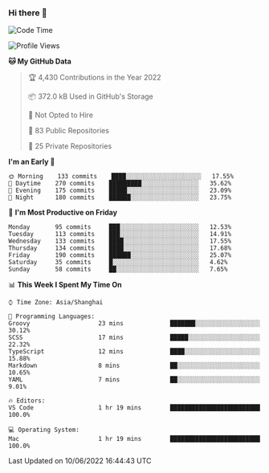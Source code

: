 ### Hi there 👋

<!--
**qbosen/qbosen** is a ✨ _special_ ✨ repository because its `README.md` (this file) appears on your GitHub profile.

Here are some ideas to get you started:

- 🔭 I’m currently working on ...
- 🌱 I’m currently learning ...
- 👯 I’m looking to collaborate on ...
- 🤔 I’m looking for help with ...
- 💬 Ask me about ...
- 📫 How to reach me: ...
- 😄 Pronouns: ...
- ⚡ Fun fact: ...
-->

<!--START_SECTION:waka-->
![Code Time](http://img.shields.io/badge/Code%20Time-0%20secs-blue)

![Profile Views](http://img.shields.io/badge/Profile%20Views-2-blue)

**🐱 My GitHub Data** 

> 🏆 4,430 Contributions in the Year 2022
 > 
> 📦 372.0 kB Used in GitHub's Storage 
 > 
> 🚫 Not Opted to Hire
 > 
> 📜 83 Public Repositories 
 > 
> 🔑 25 Private Repositories  
 > 
**I'm an Early 🐤** 

```text
🌞 Morning    133 commits    ████░░░░░░░░░░░░░░░░░░░░░   17.55% 
🌆 Daytime    270 commits    █████████░░░░░░░░░░░░░░░░   35.62% 
🌃 Evening    175 commits    █████░░░░░░░░░░░░░░░░░░░░   23.09% 
🌙 Night      180 commits    ██████░░░░░░░░░░░░░░░░░░░   23.75%

```
📅 **I'm Most Productive on Friday** 

```text
Monday       95 commits     ███░░░░░░░░░░░░░░░░░░░░░░   12.53% 
Tuesday      113 commits    ███░░░░░░░░░░░░░░░░░░░░░░   14.91% 
Wednesday    133 commits    ████░░░░░░░░░░░░░░░░░░░░░   17.55% 
Thursday     134 commits    ████░░░░░░░░░░░░░░░░░░░░░   17.68% 
Friday       190 commits    ██████░░░░░░░░░░░░░░░░░░░   25.07% 
Saturday     35 commits     █░░░░░░░░░░░░░░░░░░░░░░░░   4.62% 
Sunday       58 commits     ██░░░░░░░░░░░░░░░░░░░░░░░   7.65%

```


📊 **This Week I Spent My Time On** 

```text
⌚︎ Time Zone: Asia/Shanghai

💬 Programming Languages: 
Groovy                   23 mins             ███████░░░░░░░░░░░░░░░░░░   30.12% 
SCSS                     17 mins             █████░░░░░░░░░░░░░░░░░░░░   22.32% 
TypeScript               12 mins             ████░░░░░░░░░░░░░░░░░░░░░   15.88% 
Markdown                 8 mins              ██░░░░░░░░░░░░░░░░░░░░░░░   10.65% 
YAML                     7 mins              ██░░░░░░░░░░░░░░░░░░░░░░░   9.01%

🔥 Editors: 
VS Code                  1 hr 19 mins        █████████████████████████   100.0%

💻 Operating System: 
Mac                      1 hr 19 mins        █████████████████████████   100.0%

```


 Last Updated on 10/06/2022 16:44:43 UTC
<!--END_SECTION:waka-->
